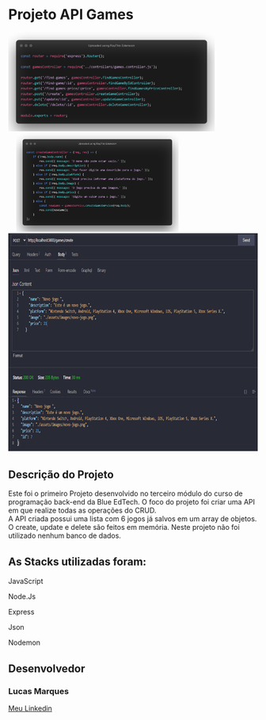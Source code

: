 <body>
        <h1>Projeto API Games</h1>
        <div>
                <img style="height:200px" src="./src/public/assets/img-readme/routes.png" alt="">
                <img style="height:200px;margin-left:1rem" src="./src/public/assets/img-readme/controller.png" alt="">
                <img style="height:440px" src="./src/public/assets/img-readme/create.png" alt="">
        </div>
        <h2 style="margin-top:2rem">Descrição do Projeto</h2>
        <p>
        Este foi o primeiro Projeto desenvolvido no terceiro módulo do curso de programação back-end da Blue EdTech.
        O foco do projeto foi criar uma API em que realize todas as operações do CRUD.<br>
        A API criada possui uma lista com 6 jogos já salvos em um array de objetos. O create, update e delete são feitos em memória. Neste projeto não foi utilizado nenhum banco de dados.
        </p>
        <h2 style="margin-top:2rem">As Stacks utilizadas foram:</h2>
        <div class="stacks-img">
               <p>JavaScript</p>
               <p>Node.Js</p>
               <p>Express</p>
               <p>Json</p>
               <p>Nodemon</p>
        </div>
        <h2 style="margin-top:2rem">Desenvolvedor</h2>
        <h3>Lucas Marques</h3>
        <a href="https://www.linkedin.com/in/mlucasdev/">
                Meu Linkedin
        </a>
        <p></p>
</body>